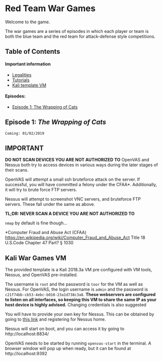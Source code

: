 # Red Team War Games

Welcome to the game.

The war games are a series of episodes in which each player or team is both the blue team and the red team for attack-defense style competitions.

## Table of Contents

#### Important information
* [Legalities](#important)
* [Tutorials](/tutorials)
* [Kali template VM](#kali-war-games-vm)

#### Episodes:
* [Episode 1: The Wrapping of Cats](#episode-1-the-wrapping-of-cats)

## Episode 1: *The Wrapping of Cats*
`Coming: 01/02/2019`



## IMPORTANT

**DO NOT SCAN DEVICES YOU ARE NOT AUTHORIZED TO**
OpenVAS and Nessus both try to access devices in various ways during the later stages of their scans.

OpenVAS will attempt a small ssh bruteforce attack on the server. If successful, you will have committed a felony under the CFAA*. Additionally, it will try to brute force FTP servers.

Nessus will attempt to screenshot VNC servers, and bruteforce FTP servers. These fall under the same as above.

**TL;DR: NEVER SCAN A DEVICE YOU ARE NOT AUTHORIZED TO**

`nmap` by default is fine though...



\*Computer Fraud and Abuse Act (CFAA)
https://en.wikipedia.org/wiki/Computer_Fraud_and_Abuse_Act
Title 18 U.S.Code Chapter 47  Part? § 1030

## Kali War Games VM

The provided template is a Kali 2018.3a VM pre configured with VM tools, Nessus, and OpenVAS pre-installed.

The username is `root` and the password is `toor` for the VM as well as Nessus. For OpenVAS, the login username is `admin` and the password is `c21f74bb-cb53-4ebc-b010-23a1d738c3a8`. **These webservers are configured to listen on all interfaces, so keeping this VM to share the same IP as your host device is highly advised.** Changing credentials is also suggested

You will have to provide your own key for Nessus. This can be obtained by going to [this link](https://www.tenable.com/products/nessus-home) and registering for Nessus home.

Nessus will start on boot, and you can access it by going to http://localhost:8834/

OpenVAS needs to be started by running `openvas-start` in the terminal. A browser window will pop up when ready, but it can be found at http://localhost:9392
